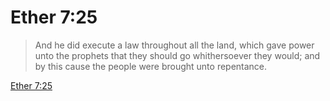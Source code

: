 # Ether 7:25

> And he did execute a law throughout all the land, which gave power unto the prophets that they should go whithersoever they would; and by this cause the people were brought unto repentance.

[Ether 7:25](https://www.churchofjesuschrist.org/study/scriptures/bofm/ether/7?lang=eng&id=p25#p25)


